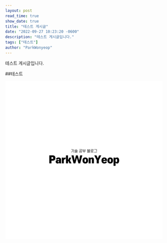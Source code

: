 ```yaml
---
layout: post
read_time: true
show_date: true
title: "테스트 게시글"
date: "2022-09-27 10:23:20 -0600"
description: "테스트 게시글입니다."
tags: ["테스트"]
author: "ParkWonyeop"
---
```


테스트 게시글입니다.

##테스트

<center><img src='./assets/img/posts/20220927/logo.png'></center>
